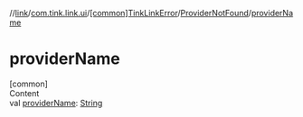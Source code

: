 //[link](../../../index.md)/[com.tink.link.ui](../../index.md)/[[common]TinkLinkError](../index.md)/[ProviderNotFound](index.md)/[providerName](provider-name.md)



# providerName  
[common]  
Content  
val [providerName](provider-name.md): [String](https://kotlinlang.org/api/latest/jvm/stdlib/kotlin/-string/index.html)  



